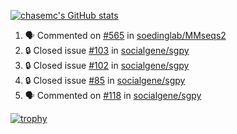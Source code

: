 [![chasemc's GitHub stats](https://github-readme-stats.vercel.app/api?username=chasemc)](https://github.com/anuraghazra/github-readme-stats)


<!--START_SECTION:activity-->
1. 🗣 Commented on [#565](https://github.com/soedinglab/MMseqs2/issues/565#issuecomment-3341878556) in [soedinglab/MMseqs2](https://github.com/soedinglab/MMseqs2)
2. 🔒 Closed issue [#103](https://github.com/socialgene/sgpy/issues/103) in [socialgene/sgpy](https://github.com/socialgene/sgpy)
3. 🔒 Closed issue [#102](https://github.com/socialgene/sgpy/issues/102) in [socialgene/sgpy](https://github.com/socialgene/sgpy)
4. 🔒 Closed issue [#85](https://github.com/socialgene/sgpy/issues/85) in [socialgene/sgpy](https://github.com/socialgene/sgpy)
5. 🗣 Commented on [#118](https://github.com/socialgene/sgpy/pull/118#issuecomment-3109928386) in [socialgene/sgpy](https://github.com/socialgene/sgpy)
<!--END_SECTION:activity-->
[![trophy](https://github-profile-trophy.vercel.app/?username=chasemc)](https://github.com/ryo-ma/github-profile-trophy)

